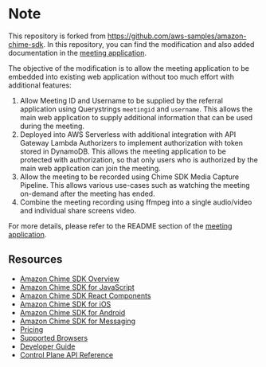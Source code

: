 # Note
This repository is forked from https://github.com/aws-samples/amazon-chime-sdk. In this repository, you can find the modification and also added documentation in the [meeting application](https://github.com/hendryanw/amazon-chime-sdk-react-with-auth/tree/main/apps/meeting).

The objective of the modification is to allow the meeting application to be embedded into existing web application without too much effort with additional features:
1. Allow Meeting ID and Username to be supplied by the referral application using Querystrings `meetingid` and `username`. This allows the main web application to supply additional information that can be used during the meeting.
2. Deployed into AWS Serverless with additional integration with API Gateway Lambda Authorizers to implement authorization with token stored in DynamoDB. This allows the meeting application to be protected with authorization, so that only users who is authorized by the main web application can join the meeting.
3. Allow the meeting to be recorded using Chime SDK Media Capture Pipeline. This allows various use-cases such as watching the meeting on-demand after the meeting has ended.
4. Combine the meeting recording using ffmpeg into a single audio/video and individual share screens video.

For more details, please refer to the README section of the [meeting application](https://github.com/hendryanw/amazon-chime-sdk-react-with-auth/tree/main/apps/meeting).

## Resources

- [Amazon Chime SDK Overview](https://aws.amazon.com/chime/chime-sdk/)
- [Amazon Chime SDK for JavaScript](https://github.com/aws/amazon-chime-sdk-js)
- [Amazon Chime SDK React Components](https://github.com/aws/amazon-chime-sdk-component-library-react)
- [Amazon Chime SDK for iOS](https://github.com/aws/amazon-chime-sdk-ios)
- [Amazon Chime SDK for Android](https://github.com/aws/amazon-chime-sdk-android)
- [Amazon Chime SDK for Messaging](https://docs.aws.amazon.com/chime/latest/dg/using-the-messaging-sdk.html)
- [Pricing](https://aws.amazon.com/chime/pricing/#Chime_SDK_)
- [Supported Browsers](https://docs.aws.amazon.com/chime/latest/dg/meetings-sdk.html#mtg-browsers)
- [Developer Guide](https://docs.aws.amazon.com/chime/latest/dg/meetings-sdk.html)
- [Control Plane API Reference](https://docs.aws.amazon.com/chime/latest/APIReference/Welcome.html)